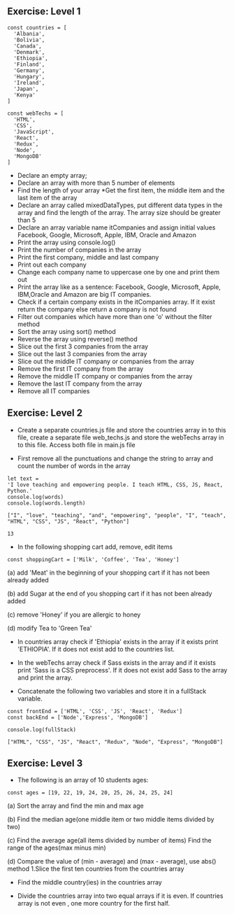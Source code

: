 ## Exercise: Level 1
```
const countries = [
  'Albania',
  'Bolivia',
  'Canada',
  'Denmark',
  'Ethiopia',
  'Finland',
  'Germany',
  'Hungary',
  'Ireland',
  'Japan',
  'Kenya'
]

const webTechs = [
  'HTML',
  'CSS',
  'JavaScript',
  'React',
  'Redux',
  'Node',
  'MongoDB'
]
```
* Declare an empty array;
* Declare an array with more than 5 number of elements
* Find the length of your array
*Get the first item, the middle item and the last item of the array
* Declare an array called mixedDataTypes, put different data types in the array and find the length of the array. The array size should be greater than 5
* Declare an array variable name itCompanies and assign initial values Facebook, Google, Microsoft, Apple, IBM, Oracle and Amazon
* Print the array using console.log()
* Print the number of companies in the array
* Print the first company, middle and last company
* Print out each company
* Change each company name to uppercase one by one and print them out
* Print the array like as a sentence: Facebook, Google, Microsoft, Apple, IBM,Oracle and Amazon are big IT companies.
* Check if a certain company exists in the itCompanies array. If it exist return the company else return a company is not found
* Filter out companies which have more than one 'o' without the filter method
* Sort the array using sort() method
* Reverse the array using reverse() method
* Slice out the first 3 companies from the array
* Slice out the last 3 companies from the array
* Slice out the middle IT company or companies from the array
* Remove the first IT company from the array
* Remove the middle IT company or companies from the array
* Remove the last IT company from the array
* Remove all IT companies

## Exercise: Level 2
* Create a separate countries.js file and store the countries array in to this file, create a separate file web_techs.js and store the webTechs array in to this file. Access both file in main.js file

* First remove all the punctuations and change the string to array and count the number of words in the array
```
let text =
'I love teaching and empowering people. I teach HTML, CSS, JS, React, Python.'
console.log(words)
console.log(words.length)
```
```
["I", "love", "teaching", "and", "empowering", "people", "I", "teach", "HTML", "CSS", "JS", "React", "Python"]

13
```
* In the following shopping cart add, remove, edit items
```
const shoppingCart = ['Milk', 'Coffee', 'Tea', 'Honey']
```
(a) add 'Meat' in the beginning of your shopping cart if it has   not been already added

(b) add Sugar at the end of you shopping cart if it has not been already added

(c) remove 'Honey' if you are allergic to honey

(d) modify Tea to 'Green Tea'

* In countries array check if 'Ethiopia' exists in the array if it exists print 'ETHIOPIA'. If it does not exist add to the countries list.

* In the webTechs array check if Sass exists in the array and if it exists print 'Sass is a CSS preprocess'. If it does not exist add Sass to the array and print the array.

* Concatenate the following two variables and store it in a fullStack variable.

```
const frontEnd = ['HTML', 'CSS', 'JS', 'React', 'Redux']
const backEnd = ['Node','Express', 'MongoDB']

console.log(fullStack)
```
```
["HTML", "CSS", "JS", "React", "Redux", "Node", "Express", "MongoDB"]
```

## Exercise: Level 3
* The following is an array of 10 students ages:
```
const ages = [19, 22, 19, 24, 20, 25, 26, 24, 25, 24]
```
(a) Sort the array and find the min and max age

(b) Find the median age(one middle item or two middle items divided by two)

(c) Find the average age(all items divided by number of items)
Find the range of the ages(max minus min)

(d) Compare the value of (min - average) and (max - average), use abs() method 1.Slice the first ten countries from the countries array
* Find the middle country(ies) in the countries array

* Divide the countries array into two equal arrays if it is even. If countries array is not even , one more country for the first half.

